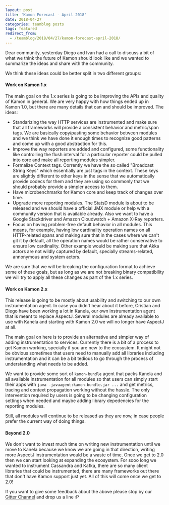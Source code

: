 ```yaml
---
layout: post
title: 'Kamon Forecast - April 2018'
date: 2018-04-27
categories: teamblog posts
tags: featured
redirect_from:
  - /teamblog/2018/04/27/kamon-forecast-april-2018/
---
```



Dear community, yesterday Diego and Ivan had a call to discuss a bit of what we think the future of Kamon should look
like and we wanted to summarize the ideas and share with the community.



We think these ideas could be better split in two different groups:

#### Work on Kamon 1.x

The main goal on the 1.x series is going to be improving the APIs and quality of Kamon in general. We are very happy with
how things ended up in Kamon 1.0, but there are many details that can and should be improved. The ideas:
  - Standarizing the way HTTP services are instrumented and make sure that all frameworks will provide a consistent
    behavior and metric/span tags. We are basically copy/pasting some behavior between modules and we think we have
    done it enough times to recognize good patterns and come up with a good abstraction for this.
  - Improve the way reporters are added and configured, some functionality like controlling the flush interval for a
    particular reporter could be pulled into core and make all reporting modules simpler.
  - Formalize Context tags. Corrently we have the so called "Broadcast String Keys" which essentially are just tags in
    the context. These keys are slightly different to other keys in the sense that we automatically provide codecs for
    them and they are using so commonly that we should probably provide a simpler access to them.
  - Have microbenchmarks for Kamon core and keep track of changes over time.
  - Upgrade more reporting modules. The StatsD module is about to be released and we should have a official JMX module or
    help with a community version that is available already. Also we want to have a Google Stackdriver and Amazon
    Cloudwatch + Amazon X-Ray reporters.
  - Focus on having problem-free default behavior in all modules. This means, for example, having low cardinality operation
    names on all HTTP-related spans and making sure that in the cases where we can't git it by default, all the operation
    names would be rather conservative to ensure low cardinality. Other example would be making sure that Akka actors are
    not wildly captured by default, specially streams-related, annonymous and system actors.

We are sure that we will be breaking the configuration format to achieve some of these goals, but as long as we are not
breaking binary compatibility we will try to apply all these changes as part of the 1.x series.

#### Work on Kamon 2.x

This release is going to be mostly about usability and switching to our own instrumentation agent. In case you didn't
hear about it before, Cristian and Diego have been working a lot in Kanela, our own instrumentation agent that is meant
to replace AspectJ. Several modules are already available to use with Kanela and starting with Kamon 2.0 we will no
longer have AspectJ at all.

The main goal on here is to provide an alternative and simpler way of adding instrumentation to services. Currently there
is a bit of a process to get Kamon working, specially if you are new to the ecosystem. It might not be obvious sometimes
that users need to manually add all libraries including instrumentation and it can be a bit tedious to go through the
process of understanding what needs to be added.

We want to provide some sort of `kamon-bundle` agent that packs Kanela and all available instrumentation for all modules
so that users can simply start their apps with `java -javaagent:kamon-bundle.jar ...` and get metrics, tracing and
context propagation working without the hassle. The only intervention required by users is going to be changing configuration
settings when needed and maybe adding library depedencies for the reporting modules.

Still, all modules will continue to be released as they are now, in case people prefer the current way of doing things.


#### Beyond 2.0

We don't want to invest much time on writing new instrumentation until we move to Kanela because we know we are going in
that direction, writing more AspectJ instrumentation would be a waste of time. Once we get to 2.0 then we can start looking
at expanding the ecosystem. For sooo long we wanted to instrument Cassandra and Kafka, there are so many client libraries
that could be instrumented, there are many frameworks out there that don't have Kamon support just yet. All of this will
come once we get to 2.0!

If you want to give some feedback about the above please stop by our [Gitter Channel][1] and drop us a line :P

[1]: https://gitter.im/kamon-io/Kamon